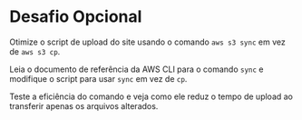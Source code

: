 # Desafio Opcional

Otimize o script de upload do site usando o comando `aws s3 sync` em vez de `aws s3 cp`.

Leia o documento de referência da AWS CLI para o comando `sync` e modifique o script para usar `sync` em vez de `cp`.

Teste a eficiência do comando e veja como ele reduz o tempo de upload ao transferir apenas os arquivos alterados.
